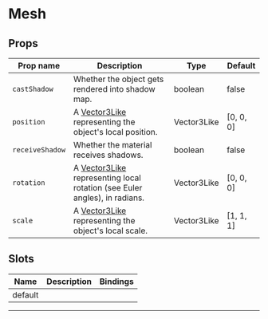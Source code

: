 # Mesh

## Props

| Prop name     | Description                                                                                     | Type        | Default            |
| ------------- | ----------------------------------------------------------------------------------------------- | ----------- | ------------------ |
|` castShadow    `| Whether the object gets rendered into shadow map.                                               | boolean     | false              |
|` position      `| A [Vector3Like](/types#vector3like) representing the object's local position.                   | Vector3Like | [0, 0, 0] |
|` receiveShadow `| Whether the material receives shadows.                                                          | boolean     | false              |
|` rotation      `| A [Vector3Like](/types#vector3like) representing local rotation (see Euler angles), in radians. | Vector3Like | [0, 0, 0] |
|` scale         `| A [Vector3Like](/types#vector3like) representing the object's local scale.                      | Vector3Like | [1, 1, 1] |

## Slots

| Name    | Description | Bindings |
| ------- | ----------- | -------- |
| default |             |          |

---
